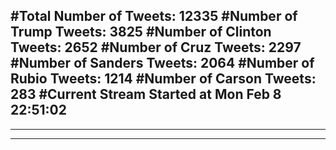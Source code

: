 #Total Number of Tweets: 12335 
#Number of Trump Tweets: 3825
#Number of Clinton Tweets: 2652
#Number of Cruz Tweets: 2297
#Number of Sanders Tweets: 2064
#Number of Rubio Tweets: 1214
#Number of Carson Tweets: 283
#Current Stream Started at Mon Feb  8 22:51:02
---
---
---
